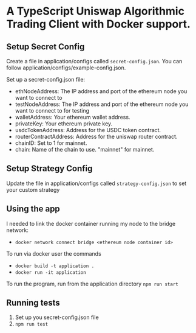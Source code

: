 # A TypeScript Uniswap Algorithmic Trading Client with Docker support.

## Setup Secret Config
Create a file in application/configs called `secret-config.json`. You can follow application/configs/example-config.json.

Set up a secret-config.json file:
* ethNodeAddress: The IP address and port of the ethereum node you want to connect to
* testNodeAddress: The IP address and port of the ethereum node you want to connect to for testing
* walletAddress: Your ethereum wallet address.
* privateKey: Your ethereum private key.
* usdcTokenAddress: Address for the USDC token contract.
* routerContractAddress: Address for the uniswap router contract.
* chainID: Set to 1 for mainnet.
* chain: Name of the chain to use. "mainnet" for mainnet.

## Setup Strategy Config
Update the file in application/configs called `strategy-config.json` to set your custom strategy

## Using the app
I needed to link the docker container running my node to the bridge network:
* `docker network connect bridge <ethereum node container id>`

To run via docker user the commands
* `docker build -t application .`
* `docker run -it application`

To run the program, run from the application directory `npm run start`

## Running tests
1. Set up you secret-config.json file
2. `npm run test`